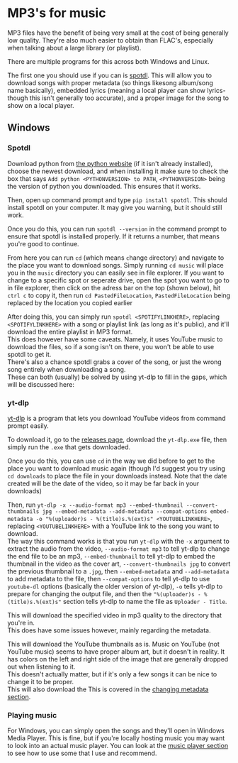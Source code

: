 # MP3's for music
MP3 files have the benefit of being very small at the cost of being generally low quality. They're also much easier to obtain than FLAC's, especially when talking about a large library (or playlist).

There are multiple programs for this across both Windows and Linux.

The first one you should use if you can is [spotdl](https://github.com/spotDL/spotify-downloader). 
This will allow you to download songs with proper metadata (so things likesong album/song name basically), embedded lyrics (meaning a local player can show lyrics- though this isn't generally too accurate), and a proper image for the song to show on a local player.

## Windows
### Spotdl
Download python from [the python website](https://www.python.org/downloads/) (if it isn't already installed), choose the newest download, and when installing it make sure to check the box that says `Add python <PYTHONVERSION> to PATH`, `<PYTHONVERSION>` being the version of python you downloaded. This ensures that it works.

Then, open up command prompt and type `pip install spotdl`. This should install spotdl on your computer. It may give you warning, but it should still work.

Once you do this, you can run `spotdl --version` in the command prompt to ensure that spotdl is installed properly. If it returns a number, that means you're good to continue.

From here you can run `cd` (which means `c`hange `d`irectory) and navigate to the place you want to download songs. Simply running `cd music` will place you in the `music` directory you can easily see in file explorer.
If you want to change to a specific spot or seperate drive, open the spot you want to go to in file explorer, then click on the adress bar on the top (shown below), hit `ctrl c` to copy it, then run `cd PastedFileLocation`, `PastedFileLocation` being replaced by the location you copied earlier

After doing this, you can simply run `spotdl <SPOTIFYLINKHERE>`, replacing `<SPOTIFYLINKHERE>` with a song or playlist link (as long as it's public), and it'll download the entire playlist in MP3 format.\
This does however have some caveats. Namely, it uses YouTube music to download the files, so if a song isn't on there, you won't be able to use spotdl to get it.\
There's also a chance spotdl grabs a cover of the song, or just the wrong song entirely when downloading a song.\
These can both (usually) be solved by using yt-dlp to fill in the gaps, which will be discussed here:

### yt-dlp

[yt-dlp](https://github.com/yt-dlp/yt-dlp) is a program that lets you download YouTube videos from command prompt easily.

To download it, go to the [releases page](https://github.com/yt-dlp/yt-dlp/releases), download the `yt-dlp.exe` file, then simply run the `.exe` that gets downloaded. 

Once you do this, you can use `cd` in the way we did before to get to the place you want to download music again (though I'd suggest you try using `cd downloads` to place the file in your downloads instead. Note that the date created will be the date of the video, so it may be far back in your downloads)

Then, run `yt-dlp -x --audio-format mp3 --embed-thumbnail --convert-thumbnails jpg --embed-metadata --add-metadata --compat-options embed-metadata -o "%(uploader)s - %(title)s.%(ext)s" <YOUTUBELINKHERE>`, replacing `<YOUTUBELINKHERE>` with a YouTube link to the song you want to download.\
The way this command works is that you run `yt-dlp` with the `-x` argument to extract the audio from the video, `--audio-format mp3` to tell yt-dlp to change the end file to be an mp3, `--embed-thumbnail` to tell yt-dlp to embed the thumbnail in the video as the cover art, 
`--convert-thumbnails jpg` to convert the previous thumbnail to a `.jpg`, then `--embed-metadata` and `--add-metadata` to add metadata to the file, then `--compat-options` to tell yt-dlp to use `youtube-dl` options (basically the older version of yt-dlp),
`-o` tells yt-dlp to prepare for changing the output file, and then the `"%(uploader)s - %(title)s.%(ext)s"` section tells yt-dlp to name the file as `Uploader - Title`.

This will download the specified video in mp3 quality to the directory that you're in.\
This does have some issues however, mainly regarding the metadata.

This will download the YouTube thumbnails as is. Music on YouTube (not YouTube music) seems to have proper album art, but it doesn't in reality. It has colors on the left and right side of the image that are generally dropped out when listening to it.\
This doesn't actually matter, but if it's only a few songs it can be nice to change it to be proper.\
This will also download the 
This is covered in the [changing metadata section](metadata.md).

### Playing music

For Windows, you can simply open the songs and they'll open in Windows Media Player. This is fine, but if you're locally hosting music you may want to look into an actual music player. 
You can look at the [music player section](players.md) to see how to use some that I use and recommend.
